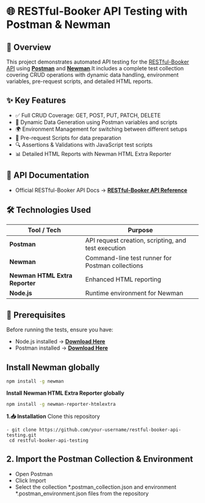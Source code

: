 
# 🌐 RESTful-Booker API Testing with Postman & Newman
## 📖 Overview
This project demonstrates automated API testing for the [RESTful-Booker API](https://restful-booker.herokuapp.com/) using **[Postman](https://www.postman.com/)** and **[Newman](https://www.npmjs.com/package/newman)**.It includes a complete test collection covering CRUD operations with dynamic data handling, environment variables, pre-request scripts, and detailed HTML reports.

## ✨ Key Features
- ✅ Full CRUD Coverage: GET, POST, PUT, PATCH, DELETE
- 🔄 Dynamic Data Generation using Postman variables and scripts
- 🌍 Environment Management for switching between different setups
- 📝 Pre-request Scripts for data preparation
- 🔍 Assertions & Validations with JavaScript test scripts
- 📊 Detailed HTML Reports with Newman HTML Extra Reporter

## 📄 API Documentation
- Official RESTful-Booker API Docs → **[RESTful-Booker API Reference](https://restful-booker.herokuapp.com/apidoc/index.html#api-Booking)**
  
## 🛠 Technologies Used
| Tool / Tech                    | Purpose                                             |
| ------------------------------ | --------------------------------------------------- |
| **Postman**                    | API request creation, scripting, and test execution |
| **Newman**                     | Command-line test runner for Postman collections    |
| **Newman HTML Extra Reporter** | Enhanced HTML reporting                             |
| **Node.js**                    | Runtime environment for Newman                      |

## 📌 Prerequisites
Before running the tests, ensure you have:
- Node.js installed → **[Download Here](https://nodejs.org/en/download)** 
- Postman installed → **[Download Here](https://www.postman.com/downloads/)**

## Install Newman globally ##
```bash
npm install -g newman
```
**Install Newman HTML Extra Reporter globally**
```bash
npm install -g newman-reporter-htmlextra
```
  
**1.📥 Installation**
Clone this repository
```
- git clone https://github.com/your-username/restful-booker-api-testing.git
 cd restful-booker-api-testing
```
  
## 2. Import the Postman Collection & Environment ##
- Open Postman
- Click Import
- Select the collection *.postman_collection.json and
  environment *.postman_environment.json files from the repository

